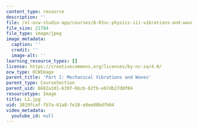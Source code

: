```yaml
---
content_type: resource
description: ''
file: /ol-ocw-studio-app/courses/8-03sc-physics-iii-vibrations-and-waves-fall-2016/3819fcaffb7a61a8fe18e8ee80bdfb64_L1.jpg
file_size: 21784
file_type: image/jpeg
image_metadata:
  caption: ''
  credit: ''
  image-alt: ''
learning_resource_types: []
license: https://creativecommons.org/licenses/by-nc-sa/4.0/
ocw_type: OCWImage
parent_title: 'Part I: Mechanical Vibrations and Waves'
parent_type: CourseSection
parent_uid: 6682a3d1-6397-6bcb-b2fb-e67db27d8f04
resourcetype: Image
title: L1.jpg
uid: 3819fcaf-fb7a-61a8-fe18-e8ee80bdfb64
video_metadata:
  youtube_id: null
---
```

